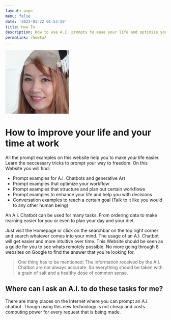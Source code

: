 ```yaml
---
layout: page
menu: false
date: '2023-01-22 01:53:59'
title: How To
description: How to use A.I. prompts to ease your life and optimize your workflow
permalink: /howto/
---
```


<img class="img-rounded" src="/assets/img/uploads/rene murrell - maybe.jpg" alt="René Murrell" width="200">

# How to improve your life and your time at work

All the prompt examples on this website help you to make your life easier.
Learn the neccessary tricks to prompt your way to freedom.
On this Website you will find:

* Prompt examples for A.I. Chatbots and generative Art
* Prompt examples that optimize your workflow
* Prompt examples that structure and plan out certain workflows
* Prompt examples to enhance your life and help you with decisions
* Conversation examples to reach a certain goal (Talk to it like you would to any other human being)

An A.I. Chatbot can be used for many tasks. From ordering data to make learning easier for you or even to plan your day and your diet.

Just visit the Homepage or click on the searchbar on the top right corner and search whatever comes into your mind.
The usage of an A.I. Chatbot will get easier and more intuitive over time. This Website should be seen as a guide for you to see whats remotely possible. No more going through 8 websites on Google to find the answer that you´re looking for.

> One thing has to be mentioned: The information received by the A.I. Chatbot are not always accurate. So everything should be taken with a grain of salt and a healthy dose of common sense.

## Where can I ask an A.I. to do these tasks for me?

There are many places on the Internet where you can prompt an A.I. chatbot.
Though using this new technology is not cheap and costs computing power for every request that is being made.





